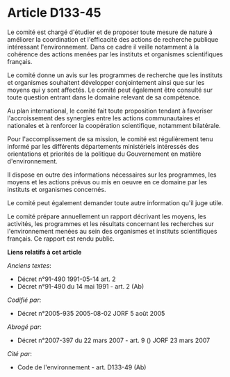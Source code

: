 # Article D133-45

Le comité est chargé d'étudier et de proposer toute mesure de nature à améliorer la coordination et l'efficacité des actions
de recherche publique intéressant l'environnement. Dans ce cadre il veille notamment à la cohérence des actions menées par
les instituts et organismes scientifiques français.

Le comité donne un avis sur les programmes de recherche que les instituts et organismes souhaitent développer conjointement
ainsi que sur les moyens qui y sont affectés. Le comité peut également être consulté sur toute question entrant dans le
domaine relevant de sa compétence.

Au plan international, le comité fait toute proposition tendant à favoriser l'accroissement des synergies entre les actions
communautaires et nationales et à renforcer la coopération scientifique, notamment bilatérale.

Pour l'accomplissement de sa mission, le comité est régulièrement tenu informé par les différents départements ministériels
intéressés des orientations et priorités de la politique du Gouvernement en matière d'environnement.

Il dispose en outre des informations nécessaires sur les programmes, les moyens et les actions prévus ou mis en oeuvre en ce
domaine par les instituts et organismes concernés.

Le comité peut également demander toute autre information qu'il juge utile.

Le comité prépare annuellement un rapport décrivant les moyens, les activités, les programmes et les résultats concernant les
recherches sur l'environnement menées au sein des organismes et instituts scientifiques français. Ce rapport est rendu
public.

**Liens relatifs à cet article**

_Anciens textes_:

  - Décret n°91-490 1991-05-14 art. 2
  - Décret n°91-490 du 14 mai 1991 - art. 2 (Ab)

_Codifié par_:

  - Décret n°2005-935 2005-08-02 JORF 5 août 2005

_Abrogé par_:

  - Décret n°2007-397 du 22 mars 2007 - art. 9 () JORF 23 mars 2007

_Cité par_:

  - Code de l'environnement - art. D133-49 (Ab)

